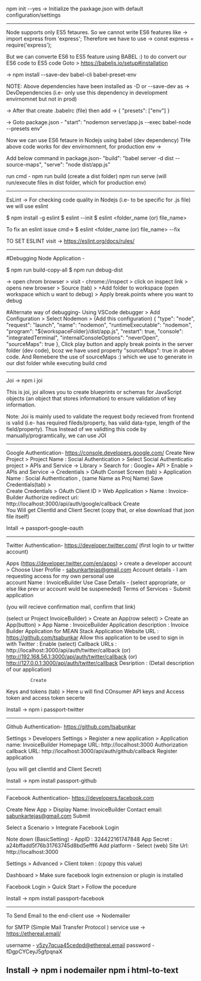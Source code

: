 npm init --yes -> Initialize the paxkage.json with default configuration/settings

--------------------------------------------------------------------------------------------------------
Node supports only ES5 fetaures.
So we cannot write ES6 features like  ->  import express from 'express';
Therefore we have to use ->  const express = require('express');

But we can converte ES6 to ES5 feature using BABEL :) to do convert our ES6 code to ES5 code
Goto > https://babeljs.io/setup#installation

->  npm install --save-dev babel-cli babel-preset-env


NOTE: Above dependencies have been installed as -D or --save-dev as -> DevDependencies (i.e- only use this
dependency in development envirnomnet but not in prod)

-> After that create .babelrc (file)
then add -> {
    "presets": ["env"]
}

-> Goto package.json -
    "start": "nodemon server/app.js --exec babel-node --presets env"

Now we can use ES6 fetaure in Nodejs using babel (dev dependency)
THe above code works for dev envirnomnent, for production env ->

Add below command in package.json-
"build": "babel server -d dist --source-maps",
"serve": "node dist/app.js"

run cmd -
npm run build (create a dist folder)
npm run serve (will run/execute files in dist folder, which for production env)

--------------------------------------------------------------------------------------------------------
EsLint -> For checking code quality in Nodejs (i.e- to be specific for .js file) we will use eslint

$ npm install -g eslint
$ eslint --init
$ eslint <folder_name (or) file_name>

To fix an eslint issue cmd-> $ eslint <folder_name (or) file_name> --fix

TO SET ESLINT visit -> https://eslint.org/docs/rules/

--------------------------------------------------------------------------------------------------------
#Debugging Node Application -

$ npm run build-copy-all
$ npm run debug-dist

-> open chrom browser > visit - chrome://inspect > click on inspect link > opens new browser > 
   Source (tab) > +Add folder to workspace (open workspace which u want to debug) >
   Apply break.points where you want to debug 


#Alternate way of debugging-
Using VSCode debugger >
 Add Configuration > Select Nodemon > (Add this configuration)
       {
            "type": "node",
            "request": "launch",
            "name": "nodemon",
            "runtimeExecutable": "nodemon",
            "program": "${workspaceFolder}/dist/app.js",
            "restart": true,
            "console": "integratedTerminal",
            "internalConsoleOptions": "neverOpen",
            "sourceMaps": true
        },
Click play button and apply break points in the server folder (dev code), bcoz we have used property
"sourceMaps": true in above code.
And Remebere the use of sourceMaps :) which we use to generate in our dist folder while executing build cmd

--------------------------------------------------------------------------------------------------------
Joi -> 
npm i joi

This is joi, joi allows you to create blueprints or schemas for JavaScript objects (an object that stores information) to ensure validation of key information.

Note: Joi is mainly used to validate the request body recieved from frontend is valid (i.e- has required
fileds/property, has valid data-type, length of the field/property).
Thus Instead of we validting this code by manually/programtically, we can use JOI

  
------------------------------------------------------------------------------------------------------
Google Authentication-
https://console.developers.google.com/
Create New Project > Project Name : Social Authentication > Select Social Authenticatio project >
APIs and Service -> Library > Search for : Google+ API > Enable > APIs and Service -> Credentials >
OAuth Conset Screen (tab) >
                           Application Name : Social Authentication , (same Name as Proj Name)
                           Save    
Credentials(tab) >                           
Create Credentials > OAuth Client ID > Web Application > 
                           Name : Invoice-Builder
                           Authorize redirect uri: http://localhost:3000/api/auth/google/callback 
                           Create  
 You Will get ClientId and Client Secret (copy that, or else download that json file itself)

Intall -> passport-google-oauth


------------------------------------------------------------------------------------------------------
Twitter Authentication- 
https://developer.twitter.com/  (first login to ur twitter account)


Apps (https://developer.twitter.com/en/apps) >   create a developer account >
                 Choose User Profile - sabunkartejas@gmail.com
                 Account details - I am requesting access for my own personal use   
                                    account Name : InvoiceBuilder
                Use Case Details - (select appropriate, or else like prev ur account wuld be suspeneded)
                Terms of Services - Submit application   

 (you will recieve confirmation mail, confirm that link)

 (select ur Project InvoiceBuilder)   > Create an App(row select) >  Create an App(button) >                             App Name : InvoiceBuilder
              Application description :  Invoice Builder Application for MEAN Stack Application
              Website URL :   https://github.com/tsabunkar
              Allow this application to be used to sign in with Twitter : Enable (select)
              Callback URLs : http://localhost:3000/api/auth/twitter/callback
                                              (or)
                              http://192.168.56.1:3000/api/auth/twitter/callback
                                              (or)
                              http://127.0.0.1:3000/api/auth/twitter/callback
             Desription : (Detail description of our application)

             Create


Keys and tokens (tab) > Here u will find COnsumer API keys and Access token and access token secerte

Install -> npm i passport-twitter


------------------------------------------------------------------------------------------------------
Github Authentication-
https://github.com/tsabunkar

Settings > Developers Settings > Register a new application > 
        Application name: InvoiceBuilder
        Homepage URL: http://localhost:3000
        Authorization callback URL: http://localhost:3000/api/auth/github/callback
    Register application

(you will get clientId and Client Secret)

Install -> npm install passport-github


------------------------------------------------------------------------------------------------------
Facebook Authentication-
https://developers.facebook.com

Create New App > 
            Display Name: InvoiceBuilder
            Contact email: sabunkartejas@gmail.com
            Submit 

Select a Scenario > Integrate Facebook Login

Note down (BasicSetting) - AppID : 324422161747848
                           App Secret : a24bffadd5f76b31763745d8bd5efff6
                           Add platform - Select (web)
                           Site Url: http://localhost:3000

Settings > Advanced > 
                    Client token : (cpopy this value)

Dashboard > Make sure facebook login extnension or plugin is installed

Facebook Login > Quick Start > Follow the pocedure


Install -> npm install passport-facebook


------------------------------------------------------------------------------------------------------
To Send Email to the end-client use -> Nodemailer 

for SMTP (Simple Mail Transfer Protocol ) service use -> https://ethereal.email/

username - v5zy7qcua45cedpd@ethereal.email
password - fDgpCYCeyJ5gfpqnaX

Install ->
npm i nodemailer
npm i html-to-text 
------------------------------------------------------------------------------------------------------